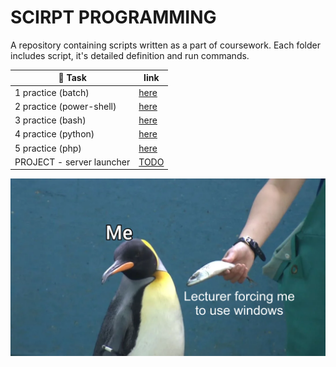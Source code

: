 # SCIRPT PROGRAMMING
A repository containing scripts written as a part of coursework.
Each folder includes script, it's detailed definition and run commands.

| 📖 Task                    | link                                     |
|---------------------------|------------------------------------------|
| 1 practice (batch)        | [here](./1%20practice%20-%20BATCH)       |
| 2 practice (power-shell)  | [here](./2%20practice%20-%20POWER-SHELL) |
| 3 practice (bash)         | [here](./3%20practice%20-%20BASH)        |
| 4 practice (python)       | [here](./4%20practice%20-%20PYTHON)      |
| 5 practice (php)          | [here](./5%20practice%20-%20PHP)         |
| PROJECT - server launcher | [TODO](#3)                               |

![I want to cry](meme-1.webp)